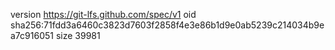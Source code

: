 version https://git-lfs.github.com/spec/v1
oid sha256:71fdd3a6460c3823d7603f2858f4e3e86b1d9e0ab5239c214034b9ea7c916051
size 39981
